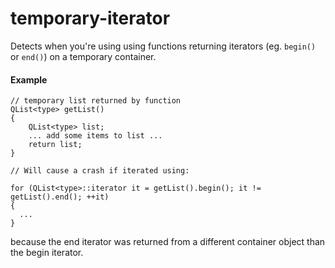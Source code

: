 # temporary-iterator

Detects when you're using using functions returning iterators (eg. `begin()` or `end()`) on a temporary container.

#### Example

    // temporary list returned by function
    QList<type> getList()
    {
        QList<type> list;
        ... add some items to list ...
        return list;
    }

    // Will cause a crash if iterated using:

    for (QList<type>::iterator it = getList().begin(); it != getList().end(); ++it)
    {
      ...
    }

because the end iterator was returned from a different container object than the begin iterator.

